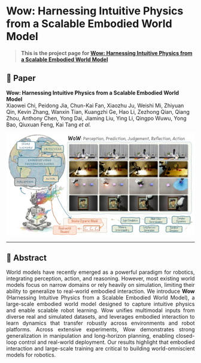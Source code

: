 # Wow: Harnessing Intuitive Physics from a Scalable Embodied World Model

> **This is the project page for [Wow: Harnessing Intuitive Physics from a Scalable Embodied World Model](https://wow-world-model.github.io/)**

## 📖 Paper

**Wow: Harnessing Intuitive Physics from a Scalable Embodied World Model**  
Xiaowei Chi, Peidong Jia, Chun-Kai Fan, Xiaozhu Ju, Weishi Mi, Zhiyuan Qin, Kevin Zhang, Wanxin Tian, Kuangzhi Ge, Hao Li, Zezhong Qian, Qiang Zhou, Anthony Chen, Yong Dai, Jiaming Liu, Ying Li, Qingpo Wuwu, Yong Bao, Qiuxuan Feng, Kai Tang *et al.*  

![Wow Teaser](./figs/teaser.png)

---

## 🔑 Abstract

<p style="text-align: justify; text-justify: inter-word;">
World models have recently emerged as a powerful paradigm for robotics, integrating perception, action, and reasoning. However, most existing world models focus on narrow domains or rely heavily on simulation, limiting their ability to generalize to real-world embodied interaction. We introduce <strong>Wow</strong> (Harnessing Intuitive Physics from a Scalable Embodied World Model), a large-scale embodied world model designed to capture intuitive physics and enable scalable robot learning. Wow unifies multimodal inputs from diverse real and simulated datasets, and leverages embodied interaction to learn dynamics that transfer robustly across environments and robot platforms. Across extensive experiments, Wow demonstrates strong generalization in manipulation and long-horizon planning, enabling closed-loop control and real-world deployment. Our results highlight that embodied interaction and large-scale training are critical to building world-omniscient models for robotics.
</p>

